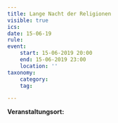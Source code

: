 ```yaml
---
title: Lange Nacht der Religionen
visible: true
ics: 
date: 15-06-19
rule: 
event:
	start: 15-06-2019 20:00
	end: 15-06-2019 23:00
	location: ''
taxonomy:
	category: 
	tag: 

---
```




**Veranstaltungsort:** 

